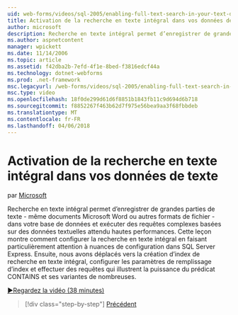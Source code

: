 ```yaml
---
uid: web-forms/videos/sql-2005/enabling-full-text-search-in-your-text-data
title: Activation de la recherche en texte intégral dans vos données de texte | Documents Microsoft
author: microsoft
description: Recherche en texte intégral permet d’enregistrer de grandes parties de texte - même documents Microsoft Word ou autres formats de fichier - dans votre base de données et effectuer qu. complexes...
ms.author: aspnetcontent
manager: wpickett
ms.date: 11/14/2006
ms.topic: article
ms.assetid: f42dba2b-7efd-4f1e-8bed-f3816edcf44a
ms.technology: dotnet-webforms
ms.prod: .net-framework
msc.legacyurl: /web-forms/videos/sql-2005/enabling-full-text-search-in-your-text-data
msc.type: video
ms.openlocfilehash: 18f0de299d61d6f8851b1843fb11c9d694d6b718
ms.sourcegitcommit: f8852267f463b62d7f975e56bea9aa3f68fbbdeb
ms.translationtype: MT
ms.contentlocale: fr-FR
ms.lasthandoff: 04/06/2018
---
```

<a name="enabling-full-text-search-in-your-text-data"></a>Activation de la recherche en texte intégral dans vos données de texte
====================
par [Microsoft](https://github.com/microsoft)

Recherche en texte intégral permet d’enregistrer de grandes parties de texte - même documents Microsoft Word ou autres formats de fichier - dans votre base de données et exécuter des requêtes complexes basées sur des données textuelles attendu hautes performances. Cette leçon montre comment configurer la recherche en texte intégral en faisant particulièrement attention à nuances de configuration dans SQL Server Express. Ensuite, nous avons déplacés vers la création d’index de recherche en texte intégral, configurer les paramètres de remplissage d’index et effectuer des requêtes qui illustrent la puissance du prédicat CONTAINS et ses variantes de nombreuses.

[&#9654;Regardez la vidéo (38 minutes)](https://channel9.msdn.com/Blogs/ASP-NET-Site-Videos/enabling-full-text-search-in-your-text-data)

> [!div class="step-by-step"]
> [Précédent](creating-and-using-stored-procedures.md)
